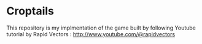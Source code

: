 # Croptails

This repository is my implmentation of the game built by following Youtube tutorial by Rapid Vectors : http://www.youtube.com/@rapidvectors
